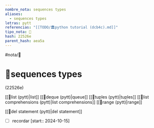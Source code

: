 ```yaml
---
nombre_nota: sequences types
aliases:
  - sequences types
letras: pytt
referencias: "[[TODO/🏛️python tutorial (dcb4c).md]]"
tipo_nota: 📑
hash: 22526e
parent_hash: aea5a
---
```


#nota/📑

# 📑sequences types
<div class="hash">(22526e)</div>



[[📑list (pytt)|list]]
[[📑deque (pytt)|queue]]
[[📑tuples (pytt)|tuples]]
[[📑list comprehensions (pytt)|list comprehensions]]
[[📑range (pytt)|range]]

[[📑del statement (pytt)|del statement]]


- [ ] recordar  [start:: 2024-10-15]